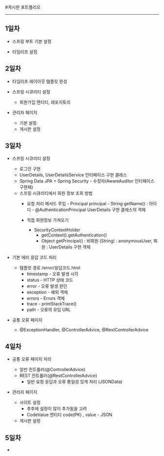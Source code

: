 #게시판 포트폴리오
***
## 1일차
* 스프링 부트 기본 설정

* 타임리프 설정


## 2일차
* 타임리프 레이아웃 템플릿 완성

* 스프링 시큐리티 설정
  - 회원가입 엔티티, 레포지토리

* 관리자 페이지
  - 기본 설정
  - 게시판 설정


## 3일차
* 스프링 시큐리티 설정
  - 로그인 구현
  - UserDetails, UserDetailsService 인터페이스 구현 클래스
  - Spring Data JPA + Spring Security - 수정자(AwareAuditor 인터페이스 구현체)
  - 스프링 시큐리티에서 회원 정보 조회 방법
     - 요청 처리 메서드 주입
           - Principal principal - String getName() : 아이디
           - @AuthenticationPrincipal UserDetails 구현 클래스의 객체
           
      - 직접 회원정보 가져오기
           - SecurityContextHolder
              - getContext().getAuthentication()
              - Object getPrincipal() : 비회원 (String) : anonymousUser, 회원 : UserDetails 구현 객체

* 기본 에러 응답 코드 처리
  - 템플릿 경로 /error/응답코드.html
     - timestamp - 오류 발생 시각
     - status - HTTP 상태 코드
     - error - 오류 발생 원인
     - exception - 예외 객체
     - errors - Errors 객체
     - trace - printStackTrace()
     - path - 오류의 유입 URL

* 공통 오류 페이지
  - @ExceptionHandler, @ControllerAdvice, @RestControllerAdvice

## 4일차
* 공통 오류 페이지 처리
   - 일반 컨트롤러(@ControllerAdvice)
   - REST 컨트롤러(@RestControllerAdvice)
       - 일반 요청 응답과 오류 통일성 있게 처리 (JSONData)

* 관리자 페이지
   - 사이트 설정
     - 추후에 설정이 많이 추가됨을 고려
     - CodeValue 엔티티 code(PK) , value - JSON
   - 게시판 설정

## 5일차
   - 